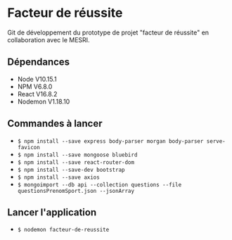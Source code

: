 # Facteur de réussite

Git de développement du prototype de projet "facteur de réussite" en collaboration avec le MESRI.

## Dépendances 

- Node  V10.15.1
- NPM V6.8.0
- React V16.8.2
- Nodemon V1.18.10

## Commandes à lancer


- `$ npm install --save express body-parser morgan body-parser serve-favicon`
- `$ npm install --save mongoose bluebird`
- `$ npm install --save react-router-dom`
- `$ npm install --save-dev bootstrap`
- `$ npm install --save axios`
- `$ mongoimport --db api --collection questions --file questionsPrenomSport.json --jsonArray`


## Lancer l'application

- `$ nodemon facteur-de-reussite`

